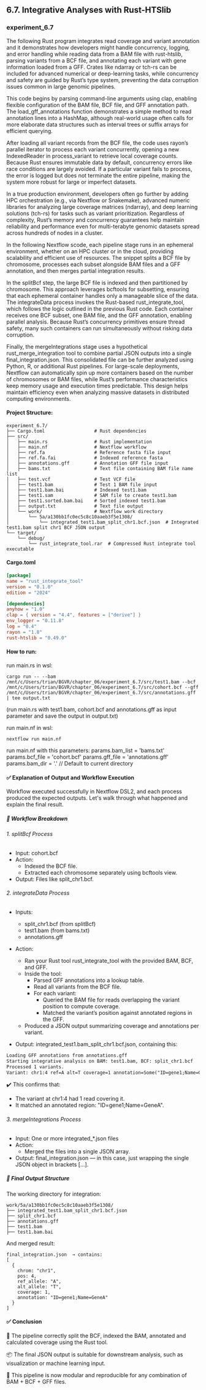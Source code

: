 ## 6.7. Integrative Analyses with Rust-HTSlib

### experiment_6.7

The following Rust program integrates read coverage and variant annotation and it demonstrates how developers might handle concurrency, logging, and error handling while reading data from a BAM file with rust-htslib, parsing variants from a BCF file, and annotating each variant with gene information loaded from a GFF. Crates like ndarray or tch-rs can be included for advanced numerical or deep-learning tasks, while concurrency and safety are guided by Rust’s type system, preventing the data corruption issues common in large genomic pipelines.

This code begins by parsing command-line arguments using clap, enabling flexible configuration of the BAM file, BCF file, and GFF annotation path. The load_gff_annotations function demonstrates a simple method to read annotation lines into a HashMap, although real-world usage often calls for more elaborate data structures such as interval trees or suffix arrays for efficient querying.

After loading all variant records from the BCF file, the code uses rayon’s parallel iterator to process each variant concurrently, opening a new IndexedReader in process_variant to retrieve local coverage counts. Because Rust ensures immutable data by default, concurrency errors like race conditions are largely avoided. If a particular variant fails to process, the error is logged but does not terminate the entire pipeline, making the system more robust for large or imperfect datasets.

In a true production environment, developers often go further by adding HPC orchestration (e.g., via Nextflow or Snakemake), advanced numeric libraries for analyzing large coverage matrices (ndarray), and deep learning solutions (tch-rs) for tasks such as variant prioritization. Regardless of complexity, Rust’s memory and concurrency guarantees help maintain reliability and performance even for multi-terabyte genomic datasets spread across hundreds of nodes in a cluster.

In the following Nextflow scode, each pipeline stage runs in an ephemeral environment, whether on an HPC cluster or in the cloud, providing scalability and efficient use of resources. The snippet splits a BCF file by chromosome, processes each subset alongside BAM files and a GFF annotation, and then merges partial integration results.

In the splitBcf step, the large BCF file is indexed and then partitioned by chromosome. This approach leverages bcftools for subsetting, ensuring that each ephemeral container handles only a manageable slice of the data. The integrateData process invokes the Rust-based rust_integrate_tool, which follows the logic outlined in the previous Rust code. Each container receives one BCF subset, one BAM file, and the GFF annotation, enabling parallel analysis. Because Rust’s concurrency primitives ensure thread safety, many such containers can run simultaneously without risking data corruption.

Finally, the mergeIntegrations stage uses a hypothetical rust_merge_integration tool to combine partial JSON outputs into a single final_integration.json. This consolidated file can be further analyzed using Python, R, or additional Rust pipelines. For large-scale deployments, Nextflow can automatically spin up more containers based on the number of chromosomes or BAM files, while Rust’s performance characteristics keep memory usage and execution times predictable. This design helps maintain efficiency even when analyzing massive datasets in distributed computing environments.

#### Project Structure:

```plaintext
experiment_6.7/
├── Cargo.toml                  # Rust dependencies
├── src/
│   ├── main.rs                 # Rust implementation
│   ├── main.nf                 # Nextflow workflow
│   ├── ref.fa                  # Reference fasta file input
│   ├── ref.fa.fai              # Indexed reference fasta
│   ├── annotations.gff         # Annotation GFF file input
│   ├── bams.txt                # Text file containing BAM file name list
│   ├── test.vcf                # Test VCF file
│   ├── test1.bam               # Test 1 BAM file input
│   ├── test1.bam.bai           # Indexed test1.bam
│   ├── test1.sam               # SAM file to create test1.bam
│   ├── test1.sorted.bam.bai    # Sorted indexed test1.bam
│   ├── output.txt              # Text file output
│   └── work/                   # Nextflow work directory
│       └── 5a/a130bb1fc0ec5c8c10aaeb3f5e1308/
│           └── integrated_test1.bam_split_chr1.bcf.json  # Integrated test1.bam split chr1 BCF JSON output
└── target/
    └── debug/
        └── rust_integrate_tool.rar  # Compressed Rust integrate tool executable
```

#### Cargo.toml

```toml
[package]
name = "rust_integrate_tool"
version = "0.1.0"
edition = "2024"

[dependencies]
anyhow = "1.0"
clap = { version = "4.4", features = ["derive"] }
env_logger = "0.11.8"
log = "0.4"
rayon = "1.8"
rust-htslib = "0.49.0"
```

#### How to run:

run main.rs in wsl:

```wsl
cargo run -- --bam /mnt/c/Users/trian/BGVR/chapter_06/experiment_6.7/src/test1.bam --bcf /mnt/c/Users/trian/BGVR/chapter_06/experiment_6.7/src/cohort.bcf --gff /mnt/c/Users/trian/BGVR/chapter_06/experiment_6.7/src/annotations.gff | tee output.txt
```

(run main.rs with test1.bam, cohort.bcf and annotations.gff as input parameter and save the output in output.txt)

run main.nf in wsl:

```wsl
nextflow run main.nf
```

run main.nf with this parameters:
params.bam_list = 'bams.txt'
params.bcf_file = 'cohort.bcf'
params.gff_file = 'annotations.gff'
params.bam_dir = '.' // Default to current directory


#### ✅ Explanation of Output and Workflow Execution
Workflow executed successfully in Nextflow DSL2, and each process produced the expected outputs. Let's walk through what happened and explain the final result.

##### 🧩 Workflow Breakdown
###### 1. splitBcf Process

* Input: cohort.bcf
* Action:
  * Indexed the BCF file.
  * Extracted each chromosome separately using bcftools view.
* Output: Files like split_chr1.bcf.

###### 2. integrateData Process

* Inputs:
  * split_chr1.bcf (from splitBcf)
  * test1.bam (from bams.txt)
  * annotations.gff
* Action:
  * Ran your Rust tool rust_integrate_tool with the provided BAM, BCF, and GFF.
  * Inside the tool:
    * Parsed GFF annotations into a lookup table.
    * Read all variants from the BCF file.
    * For each variant:
      * Queried the BAM file for reads overlapping the variant position to compute coverage.
      * Matched the variant’s position against annotated regions in the GFF.
   * Produced a JSON output summarizing coverage and annotations per variant.

* Output:
integrated_test1.bam_split_chr1.bcf.json, containing this:

```txt
Loading GFF annotations from annotations.gff
Starting integrative analysis on BAM: test1.bam, BCF: split_chr1.bcf
Processed 1 variants.
Variant: chr1:4 ref=A alt=T coverage=1 annotation=Some("ID=gene1;Name=GeneA")
```

✔️ This confirms that:
* The variant at chr1:4 had 1 read covering it.
* It matched an annotated region: "ID=gene1;Name=GeneA".

###### 3. mergeIntegrations Process
* Input: One or more integrated_*.json files
* Action:
  * Merged the files into a single JSON array.
* Output: final_integration.json — in this case, just wrapping the single JSON object in brackets [...].

##### 📘 Final Output Structure
The working directory for integration:

```psql
work/5a/a130bb1fc0ec5c8c10aaeb3f5e1308/
├── integrated_test1.bam_split_chr1.bcf.json
├── split_chr1.bcf
├── annotations.gff
├── test1.bam
├── test1.bam.bai
```

And merged result:

```text
final_integration.json  → contains:
[
  {
    chrom: "chr1",
    pos: 4,
    ref_allele: "A",
    alt_allele: "T",
    coverage: 1,
    annotation: "ID=gene1;Name=GeneA"
  }
]
```

#### ✅ Conclusion
🔄 The pipeline correctly split the BCF, indexed the BAM, annotated and calculated coverage using the Rust tool.

📦 The final JSON output is suitable for downstream analysis, such as visualization or machine learning input.

🧪 This pipeline is now modular and reproducible for any combination of BAM + BCF + GFF files.
